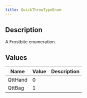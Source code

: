 ```yaml
---
title: QuickThrowTypeEnum
---
```

## Description

A Frostbite enumeration.

## Values

| Name    | Value | Description |
| ------- | ----- | ----------- |
| QttHand | 0     |             |
| QttBag  | 1     |             |
